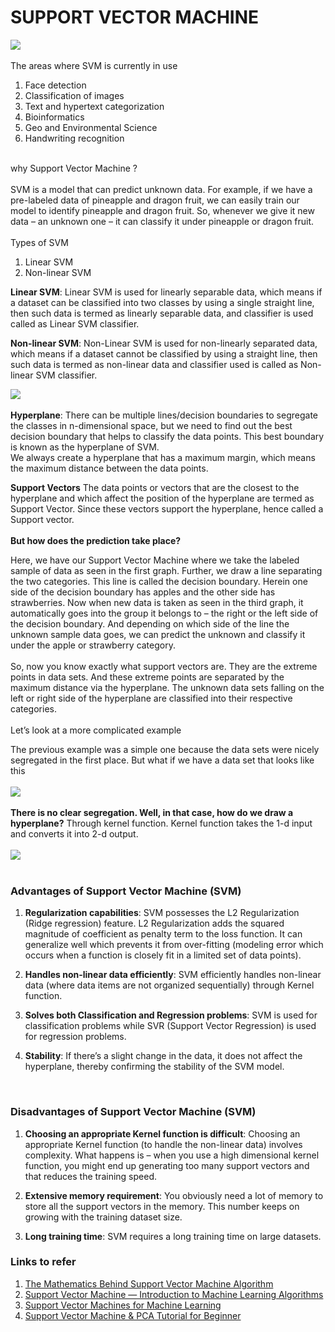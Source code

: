# SUPPORT VECTOR MACHINE
![](https://tse4.mm.bing.net/th?id=OIP.SGumIn8hES6OhQdFXZ_uxAHaCc&pid=Api&P=0)<br/>
<br/>
The areas where SVM is currently in use 
1. Face detection
2. Classification of images
3. Text and hypertext categorization
4. Bioinformatics
5. Geo and Environmental Science
6. Handwriting recognition<br/>
<br/>
why Support Vector Machine ?<br/>
<br/>
SVM is a model that can predict unknown data. For example, if we have a pre-labeled data of pineapple and dragon fruit, we can easily train our model to identify pineapple and dragon fruit. So, whenever we give it new data – an unknown one – it can classify it under pineapple or dragon fruit. <br/>
<br/>
Types of SVM

1. Linear SVM
2. Non-linear SVM

**Linear SVM**: Linear SVM is used for linearly separable data, which means if a dataset can be classified into two classes by using a single straight line, then such data
is termed as linearly separable data, and classifier is used called as Linear SVM classifier.

**Non-linear SVM**: Non-Linear SVM is used for non-linearly separated data, which means if a dataset cannot be classified by using a straight line, then such data is termed as non-linear data and classifier used is called as Non-linear SVM classifier.

![](https://tse2.mm.bing.net/th?id=OIP.Fjj7EblDs2J88GgJmyKL8wHaE8&pid=Api&P=0)<br/>
<br/>
**Hyperplane**: There can be multiple lines/decision boundaries to segregate the classes in n-dimensional space, but we need to find out the best decision boundary that helps to classify the data points. This best boundary is known as the hyperplane of SVM.<br/>
We always create a hyperplane that has a maximum margin, which means the maximum distance between the data points.

**Support Vectors**
The data points or vectors that are the closest to the hyperplane and which affect the position of the hyperplane are termed as Support Vector. Since these vectors support the hyperplane, hence called a Support vector.<br/>
<br/>
**But how does the prediction take place?**

Here, we have our Support Vector Machine where we take the labeled sample of data as seen in the first graph. 
Further, we draw a line separating the two categories. This line is called the decision boundary. Herein one side of the decision boundary has apples and the other side has strawberries.
Now when new data is taken as seen in the third graph, it automatically goes into the group it belongs to – the right or the left side of the decision boundary.
And depending on which side of the line the unknown sample data goes, we can predict the unknown and classify it under the apple or strawberry category.<br/>
<br/>
So, now you know exactly what support vectors are. They are the extreme points in data sets. And these extreme points are separated by the maximum distance via the hyperplane. The unknown data sets falling on the left or right side of the hyperplane are classified into their respective categories.<br/>
<br/>
Let’s look at a more complicated example

The previous example was a simple one because the data sets were nicely segregated in the first place. But what if we have a data set that looks like this<br/>
<br/>
![](https://tse4.mm.bing.net/th?id=OIP.vxmJ2D5uAEuI0qFh3SiEUAHaFj&pid=Api&P=0)<br/>
<br/>
**There is no clear segregation. Well, in that case, how do we draw a hyperplane?**
Through kernel function. Kernel function takes the 1-d input and converts it into 2-d output.<br/>
<br/>
![](https://tse4.mm.bing.net/th?id=OIP.21hivvEpwz5Eum3mNwsFjwHaDG&pid=Api&P=0)<br/>
<br/>
### Advantages of Support Vector Machine (SVM)
1. **Regularization capabilities**: SVM possesses the L2 Regularization (Ridge regression) feature. L2 Regularization adds the squared magnitude of coefficient as penalty term to the loss function. It can generalize well which prevents it from over-fitting (modeling error which occurs when a function is closely fit in a limited set of data points).

2. **Handles non-linear data efficiently**: SVM efficiently handles non-linear data (where data items are not organized sequentially) through Kernel function.

3. **Solves both Classification and Regression problems**: SVM is used for classification problems while SVR (Support Vector Regression) is used for regression problems.

4. **Stability**: If there’s a slight change in the data, it does not affect the hyperplane, thereby confirming the stability of the SVM model.<br/>
<br/>

### Disadvantages of Support Vector Machine (SVM)

1. **Choosing an appropriate Kernel function is difficult**: Choosing an appropriate Kernel function (to handle the non-linear data) involves complexity. What happens is –  when you use a high dimensional kernel function, you might end up generating too many support vectors and that reduces the training speed. 

2. **Extensive memory requirement**: You obviously need a lot of memory to store all the support vectors in the memory. This number keeps on growing with the training dataset size.

3. **Long training time**: SVM requires a long training time on large datasets.

### Links to refer
1. [The Mathematics Behind Support Vector Machine Algorithm](https://www.analyticsvidhya.com/blog/2020/10/the-mathematics-behind-svm/)
2. [Support Vector Machine — Introduction to Machine Learning Algorithms](https://towardsdatascience.com/support-vector-machine-introduction-to-machine-learning-algorithms-934a444fca47)
3. [Support Vector Machines for Machine Learning](https://machinelearningmastery.com/support-vector-machines-for-machine-learning/)
4. [Support Vector Machine & PCA Tutorial for Beginner](https://www.kaggle.com/code/faressayah/support-vector-machine-pca-tutorial-for-beginner?scriptVersionId=55513076)




















